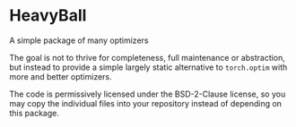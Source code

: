 # HeavyBall

A simple package of many optimizers

The goal is not to thrive for completeness, full maintenance or abstraction, but instead to provide a simple
largely static alternative to `torch.optim` with more and better optimizers.

The code is permissively licensed under the BSD-2-Clause license, so you may copy the individual files into your
repository instead of depending on this package.